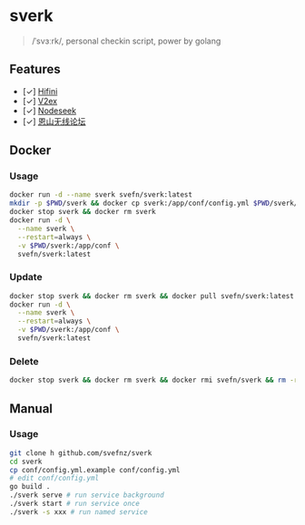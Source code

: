 # sverk

> /ˈsvɜːrk/, personal checkin script, power by golang

## Features
- [✓] [Hifini](https://www.hifini.com/)
- [✓] [V2ex](https://www.v2ex.com/)
- [✓] [Nodeseek](https://www.nodeseek.com/)
- [✓] [恩山无线论坛](https://www.right.com.cn/)

## Docker

### Usage

```bash
docker run -d --name sverk svefn/sverk:latest
mkdir -p $PWD/sverk && docker cp sverk:/app/conf/config.yml $PWD/sverk/config.yml
docker stop sverk && docker rm sverk
docker run -d \
  --name sverk \
  --restart=always \
  -v $PWD/sverk:/app/conf \
  svefn/sverk:latest
```

### Update

```bash
docker stop sverk && docker rm sverk && docker pull svefn/sverk:latest
docker run -d \
  --name sverk \
  --restart=always \
  -v $PWD/sverk:/app/conf \
  svefn/sverk:latest
```

### Delete

```bash
docker stop sverk && docker rm sverk && docker rmi svefn/sverk && rm -rf $PWD/sverk
```

## Manual

### Usage

```bash
git clone h github.com/svefnz/sverk
cd sverk
cp conf/config.yml.example conf/config.yml
# edit conf/config.yml
go build .
./sverk serve # run service background
./sverk start # run service once
./sverk -s xxx # run named service
```
